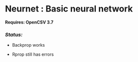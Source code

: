 # Neurnet : Basic neural network

**Requires: OpenCSV 3.7**

### *Status:*

- Backprop works

- Rprop still has errors
